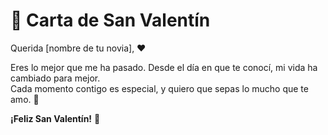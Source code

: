 # 💌 Carta de San Valentín

Querida [nombre de tu novia], ❤️

Eres lo mejor que me ha pasado. Desde el día en que te conocí, mi vida ha cambiado para mejor.  
Cada momento contigo es especial, y quiero que sepas lo mucho que te amo. 💖  

**¡Feliz San Valentín!** 🌹
